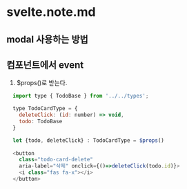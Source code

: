 # svelte.note.md

## modal 사용하는 방법

## 컴포넌트에서 event

1. $props()로 받는다.

```javascript
  import type { TodoBase } from '../../types';

  type TodoCardType = { 
    deleteClick: (id: number) => void,
    todo: TodoBase 
  }

  let {todo, deleteClick} : TodoCardType = $props()
  
  <button 
    class="todo-card-delete" 
    aria-label="삭제" onclick={()=>deleteClick(todo.id)}>
    <i class="fas fa-x"></i>
  </button> 
```
